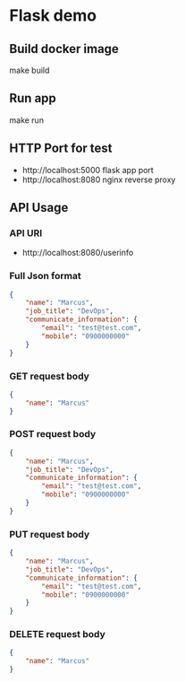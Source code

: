 # Flask demo

## Build docker image

make build

## Run app

make run

## HTTP Port for test

 * http://localhost:5000 flask app port
 * http://localhost:8080 nginx reverse proxy

## API Usage

### API URI

 * http://localhost:8080/userinfo

### Full Json format

```json
{
    "name": "Marcus",
    "job_title": "DevOps",
    "communicate_information": {
        "email": "test@test.com",
        "mobile": "0900000000"
    }
}
```

### GET request body

```json
{
    "name": "Marcus"
}
```

### POST request body

```json
{
    "name": "Marcus",
    "job_title": "DevOps",
    "communicate_information": {
        "email": "test@test.com",
        "mobile": "0900000000"
    }
}
```

### PUT request body

```json
{
    "name": "Marcus",
    "job_title": "DevOps",
    "communicate_information": {
        "email": "test@test.com",
        "mobile": "0900000000"
    }
}
```

### DELETE request body

```json
{
    "name": "Marcus"
}
```